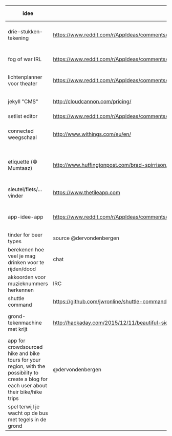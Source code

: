 idee|link|waarom slecht
---|---|---|
drie-stukken-tekening | https://www.reddit.com/r/AppIdeas/comments/3p02nj/create_pictures_together_with_friendsstrangers/ | op zich niet veel reden, niet zo innovatief
fog of war IRL | https://www.reddit.com/r/AppIdeas/comments/3cunvy/the_road_less_traveled_an_exploration_game/ | gps altijd aan, dus niet echt bruikbaar
lichtenplanner voor theater | https://www.reddit.com/r/AppIdeas/comments/3oluxv/app_idea_for_high_school_theatre/ | 3D, veel kennis licht, is het bruikbaar?
jekyll "CMS" | http://cloudcannon.com/pricing/ | cloudcannon bestaat al, mag dat van github
setlist editor | https://www.reddit.com/r/AppIdeas/comments/3chiar/setlist_editor_for_bands/ | makkelijk
connected weegschaal | http://www.withings.com/eu/en/ | bestaat al, weinig technisch moeilijk
etiquette (© Mumtaaz) | http://www.huffingtonpost.com/brad-spirrison/why-there-are-no-good-app_b_6061242.html | oude implementaties bestaan al, maar niet goed, meh
sleutel/fiets/... vinder |https://www.thetileapp.com|bestaat al te goed, op zich nog een optie
app-idee-app|https://www.reddit.com/r/AppIdeas/comments/3vt0sr/i_need_ideas_for_a_school_project/cxqh0g0| bestaat al, niet echt innofatief, content is te belangrijk
tinder for beer types | source @dervondenbergen | iets simplistisch
berekenen hoe veel je mag drinken voor te rijden/dood | chat | niet zo veel uitdaging
akkoorden voor muzieknummers herkennen | IRC | haalbaar?
shuttle command | https://github.com/jwronline/shuttle-command | moeilijk logistiek
grond-tekenmachine met krijt | http://hackaday.com/2015/12/11/beautiful-sidewalk-graffiti-machine/ | bestaat al, op zich niet veel onbestaande technologie
app for crowdsourced hike and bike tours for your region, with the possibility to create a blog for each user about their bike/hike trips | @dervondenbergen |
spel terwijl je wacht op de bus met tegels in de grond | |